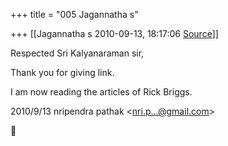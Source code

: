 +++
title = "005 Jagannatha s"

+++
[[Jagannatha s	2010-09-13, 18:17:06 [Source](https://groups.google.com/g/bvparishat/c/FHmtNs7wVMY)]]



Respected Sri Kalyanaraman sir,

Thank you for giving link.

I am now reading the articles of Rick Briggs.

  
  
  


2010/9/13 nripendra pathak \<[nri.p...@gmail.com]()\>



